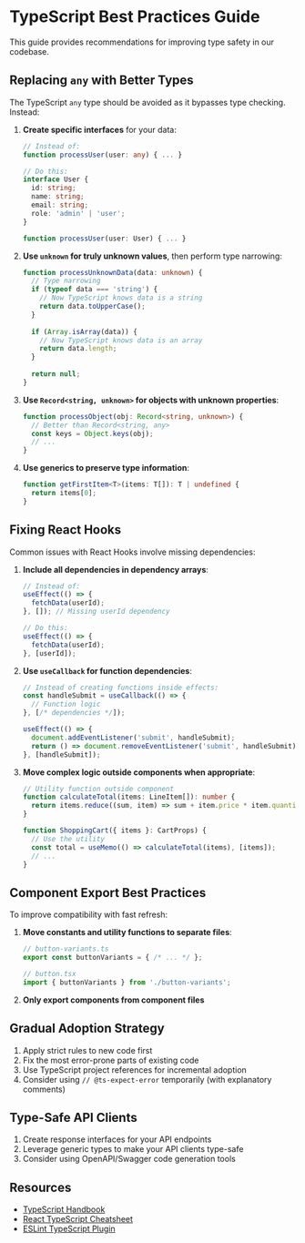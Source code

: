 # TypeScript Best Practices Guide

This guide provides recommendations for improving type safety in our codebase.

## Replacing `any` with Better Types

The TypeScript `any` type should be avoided as it bypasses type checking. Instead:

1. **Create specific interfaces** for your data:
   ```typescript
   // Instead of:
   function processUser(user: any) { ... }
   
   // Do this:
   interface User {
     id: string;
     name: string;
     email: string;
     role: 'admin' | 'user';
   }
   
   function processUser(user: User) { ... }
   ```

2. **Use `unknown` for truly unknown values**, then perform type narrowing:
   ```typescript
   function processUnknownData(data: unknown) {
     // Type narrowing
     if (typeof data === 'string') {
       // Now TypeScript knows data is a string
       return data.toUpperCase();
     }
     
     if (Array.isArray(data)) {
       // Now TypeScript knows data is an array
       return data.length;
     }
     
     return null;
   }
   ```

3. **Use `Record<string, unknown>` for objects with unknown properties**:
   ```typescript
   function processObject(obj: Record<string, unknown>) {
     // Better than Record<string, any>
     const keys = Object.keys(obj);
     // ...
   }
   ```

4. **Use generics to preserve type information**:
   ```typescript
   function getFirstItem<T>(items: T[]): T | undefined {
     return items[0];
   }
   ```

## Fixing React Hooks

Common issues with React Hooks involve missing dependencies:

1. **Include all dependencies in dependency arrays**:
   ```typescript
   // Instead of:
   useEffect(() => {
     fetchData(userId);
   }, []); // Missing userId dependency
   
   // Do this:
   useEffect(() => {
     fetchData(userId);
   }, [userId]);
   ```

2. **Use `useCallback` for function dependencies**:
   ```typescript
   // Instead of creating functions inside effects:
   const handleSubmit = useCallback(() => {
     // Function logic
   }, [/* dependencies */]);
   
   useEffect(() => {
     document.addEventListener('submit', handleSubmit);
     return () => document.removeEventListener('submit', handleSubmit);
   }, [handleSubmit]);
   ```

3. **Move complex logic outside components when appropriate**:
   ```typescript
   // Utility function outside component
   function calculateTotal(items: LineItem[]): number {
     return items.reduce((sum, item) => sum + item.price * item.quantity, 0);
   }
   
   function ShoppingCart({ items }: CartProps) {
     // Use the utility
     const total = useMemo(() => calculateTotal(items), [items]);
     // ...
   }
   ```

## Component Export Best Practices

To improve compatibility with fast refresh:

1. **Move constants and utility functions to separate files**:
   ```typescript
   // button-variants.ts
   export const buttonVariants = { /* ... */ };
   
   // button.tsx
   import { buttonVariants } from './button-variants';
   ```

2. **Only export components from component files**

## Gradual Adoption Strategy

1. Apply strict rules to new code first
2. Fix the most error-prone parts of existing code
3. Use TypeScript project references for incremental adoption
4. Consider using `// @ts-expect-error` temporarily (with explanatory comments)

## Type-Safe API Clients

1. Create response interfaces for your API endpoints
2. Leverage generic types to make your API clients type-safe
3. Consider using OpenAPI/Swagger code generation tools

## Resources

- [TypeScript Handbook](https://www.typescriptlang.org/docs/handbook/intro.html)
- [React TypeScript Cheatsheet](https://react-typescript-cheatsheet.netlify.app/)
- [ESLint TypeScript Plugin](https://typescript-eslint.io/) 
